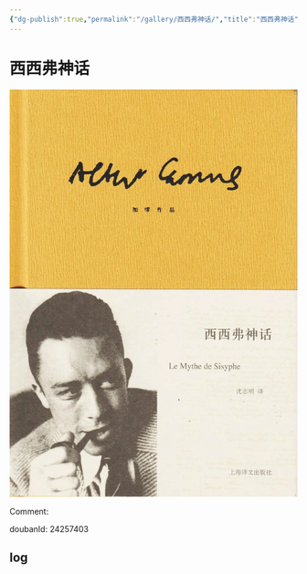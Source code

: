 ```yaml
---
{"dg-publish":true,"permalink":"/gallery/西西弗神话/","title":"西西弗神话"}
---
```



# 西西弗神话

![image](https://raw.githubusercontent.com/hiraethecho/picx-images-hosting/master/picgo/20250529165148.webp)

Comment: 



doubanId: 24257403

## log

